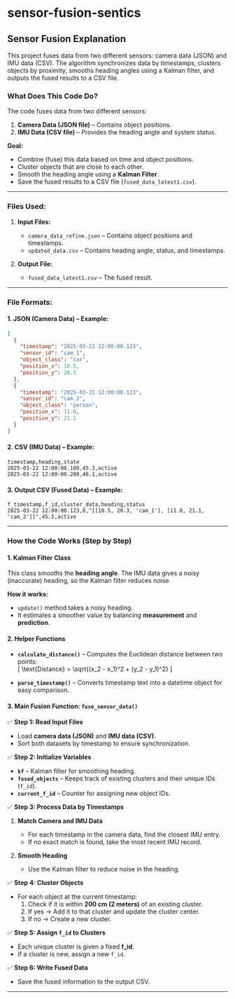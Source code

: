 # sensor-fusion-sentics

## Sensor Fusion Explanation
This project fuses data from two different sensors: camera data (JSON) and IMU data (CSV). The algorithm synchronizes data by timestamps, clusters objects by proximity, smooths heading angles using a Kalman filter, and outputs the fused results to a CSV file.
### What Does This Code Do?
The code fuses data from two different sensors:

1. **Camera Data (JSON file)** – Contains object positions.
2. **IMU Data (CSV file)** – Provides the heading angle and system status.

**Goal:**
- Combine (fuse) this data based on time and object positions.
- Cluster objects that are close to each other.
- Smooth the heading angle using a **Kalman Filter**.
- Save the fused results to a CSV file (`fused_data_latest1.csv`).

---

### Files Used:
1. **Input Files:**
   - `camera_data_refine.json` – Contains object positions and timestamps.
   - `updated_data.csv` – Contains heading angle, status, and timestamps.

2. **Output File:**
   - `fused_data_latest1.csv` – The fused result.

---

### File Formats:

#### 1. JSON (Camera Data) – Example:
```json
[
  {
    "timestamp": "2025-03-22 12:00:00.123",
    "sensor_id": "cam_1",
    "object_class": "car",
    "position_x": 10.5,
    "position_y": 20.3
  },
  {
    "timestamp": "2025-03-22 12:00:00.123",
    "sensor_id": "cam_2",
    "object_class": "person",
    "position_x": 11.0,
    "position_y": 21.1
  }
]
```

#### 2. CSV (IMU Data) – Example:
```
timestamp,heading,state
2025-03-22 12:00:00.100,45.3,active
2025-03-22 12:00:00.200,46.1,active
```

#### 3. Output CSV (Fused Data) – Example:
```
f_timestamp,f_id,cluster_data,heading,status
2025-03-22 12:00:00.123,0,"[[10.5, 20.3, 'cam_1'], [11.0, 21.1, 'cam_2']]",45.5,active
```

---

### How the Code Works (Step by Step)

#### 1. Kalman Filter Class
This class smooths the **heading angle**. The IMU data gives a noisy (inaccurate) heading, so the Kalman filter reduces noise.

**How it works:**
- `update()` method takes a noisy heading.
- It estimates a smoother value by balancing **measurement** and **prediction**.

#### 2. Helper Functions

- **`calculate_distance()`** – Computes the Euclidean distance between two points:  
  \[ \text{Distance} = \sqrt{(x_2 - x_1)^2 + (y_2 - y_1)^2} \]

- **`parse_timestamp()`** – Converts timestamp text into a datetime object for easy comparison.

#### 3. Main Fusion Function: `fuse_sensor_data()`

✅ **Step 1: Read Input Files**
- Load **camera data (JSON)** and **IMU data (CSV)**.
- Sort both datasets by timestamp to ensure synchronization.

✅ **Step 2: Initialize Variables**
- **`kf`** – Kalman filter for smoothing heading.
- **`fused_objects`** – Keeps track of existing clusters and their unique IDs (`f_id`).
- **`current_f_id`** – Counter for assigning new object IDs.

✅ **Step 3: Process Data by Timestamps**

1. **Match Camera and IMU Data**  
   - For each timestamp in the camera data, find the closest IMU entry.  
   - If no exact match is found, take the most recent IMU record.

2. **Smooth Heading**  
   - Use the Kalman filter to reduce noise in the heading.

✅ **Step 4: Cluster Objects**
- For each object at the current timestamp:
   1. Check if it is within **200 cm (2 meters)** of an existing cluster.  
   2. If yes → Add it to that cluster and update the cluster center.  
   3. If no → Create a new cluster.

✅ **Step 5: Assign `f_id` to Clusters**
- Each unique cluster is given a fixed **f_id**.
- If a cluster is new, assign a new `f_id`.

✅ **Step 6: Write Fused Data**
- Save the fused information to the output CSV.

---

